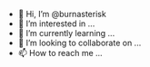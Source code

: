 - 👋 Hi, I’m @burnasterisk
- 👀 I’m interested in ...
- 🌱 I’m currently learning ...
- 💞️ I’m looking to collaborate on ...
- 📫 How to reach me ...

<!---
burnasterisk/burnasterisk is a ✨ special ✨ repository because its `README.md` (this file) appears on your GitHub profile.
You can click the Preview link to take a look at your changes.
--->
